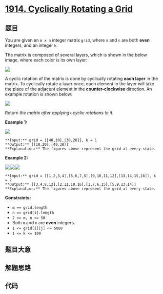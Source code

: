 # [1914. Cyclically Rotating a Grid](https://leetcode.com/problems/cyclically-rotating-a-grid)

## 题目

You are given an `m x n` integer matrix `grid`​​​, where `m` and `n` are both
**even** integers, and an integer `k`.

The matrix is composed of several layers, which is shown in the below image,
where each color is its own layer:

![](https://assets.leetcode.com/uploads/2021/06/10/ringofgrid.png)

A cyclic rotation of the matrix is done by cyclically rotating **each layer**
in the matrix. To cyclically rotate a layer once, each element in the layer
will take the place of the adjacent element in the **counter-clockwise**
direction. An example rotation is shown below:

![](https://assets.leetcode.com/uploads/2021/06/22/explanation_grid.jpg)

Return _the matrix after applying_`k` _cyclic rotations to it_.



**Example 1:**

![](https://assets.leetcode.com/uploads/2021/06/19/rod2.png)

    
    
    **Input:** grid = [[40,10],[30,20]], k = 1
    **Output:** [[10,20],[40,30]]
    **Explanation:** The figures above represent the grid at every state.
    

**Example 2:**

**![](https://assets.leetcode.com/uploads/2021/06/10/ringofgrid5.png)****![](https://assets.leetcode.com/uploads/2021/06/10/ringofgrid6.png)****![](https://assets.leetcode.com/uploads/2021/06/10/ringofgrid7.png)**

    
    
    **Input:** grid = [[1,2,3,4],[5,6,7,8],[9,10,11,12],[13,14,15,16]], k = 2
    **Output:** [[3,4,8,12],[2,11,10,16],[1,7,6,15],[5,9,13,14]]
    **Explanation:** The figures above represent the grid at every state.
    



**Constraints:**

  * `m == grid.length`
  * `n == grid[i].length`
  * `2 <= m, n <= 50`
  * Both `m` and `n` are **even** integers.
  * `1 <= grid[i][j] <= 5000`
  * `1 <= k <= 109`


## 题目大意

## 解题思路

## 代码

```javascript

```
